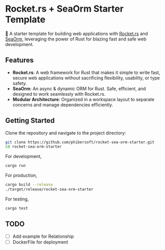 # Rocket.rs + SeaOrm Starter Template

🚀 A starter template for building web applications with [Rocket.rs](https://rocket.rs/)
and [SeaOrm](https://www.sea-ql.org/SeaORM/), leveraging the power of Rust for blazing fast and safe web development.

## Features

- **Rocket.rs**: A web framework for Rust that makes it simple to write fast, secure web applications without
  sacrificing flexibility, usability, or type safety.
- **SeaOrm**: An async & dynamic ORM for Rust. Safe, efficient, and designed to work seamlessly with Rocket.rs.
- **Modular Architecture**: Organized in a workspace layout to separate concerns and manage dependencies efficiently.

## Getting Started

Clone the repository and navigate to the project directory:

```bash
git clone https://github.com/phibersoft/rocket-sea-orm-starter.git
cd rocket-sea-orm-starter
```

For development,

```bash
cargo run
```

For production,

```bash
cargo build --release
./target/release/rocket-sea-orm-starter
```

For testing,

```bash
cargo test
```

## TODO

- [ ] Add example for Relationship
- [ ] DockerFile for deployment
